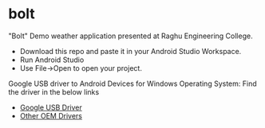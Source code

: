 # bolt
"Bolt" Demo weather application presented at Raghu Engineering College.

 - Download this repo and paste it in your Android Studio Workspace.
 - Run Android Studio
 - Use File->Open to open your project.
 
Google USB driver to Android Devices for Windows Operating System: Find the driver in the below links

 - [Google USB Driver]
 - [Other OEM Drivers]




 [Google USB Driver]: http://developer.android.com/sdk/win-usb.html
 [Other OEM Drivers]: http://developer.android.com/tools/extras/oem-usb.html
 